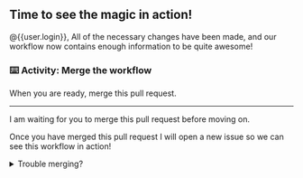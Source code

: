 ## Time to see the magic in action!

@{{user.login}}, All of the necessary changes have been made, and our workflow now contains enough information to be quite awesome!

### :keyboard: Activity: Merge the workflow

When you are ready, merge this pull request.

---

I am waiting for you to merge this pull request before moving on.

Once you have merged this pull request I will open a new issue so we can see this workflow in action!

<details><summary>Trouble merging?</summary>Try refreshing the page!</details>
